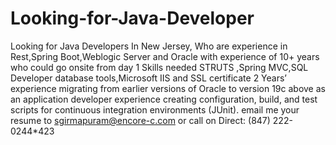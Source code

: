 # Looking-for-Java-Developer
Looking for Java Developers In New Jersey, Who are experience in Rest,Spring Boot,Weblogic Server and Oracle 
with experience of 10+ years 
who could go onsite from day 1
Skills needed STRUTS ,Spring MVC,SQL Developer database tools,Microsoft IIS and SSL certificate 
2 Years’ experience migrating from earlier versions of Oracle to version 19c above as an application developer
experience creating configuration, build, and test scripts for continuous integration environments (JUnit).
email me your resume to sgirmapuram@encore-c.com or call on Direct: (847) 222-0244*423
